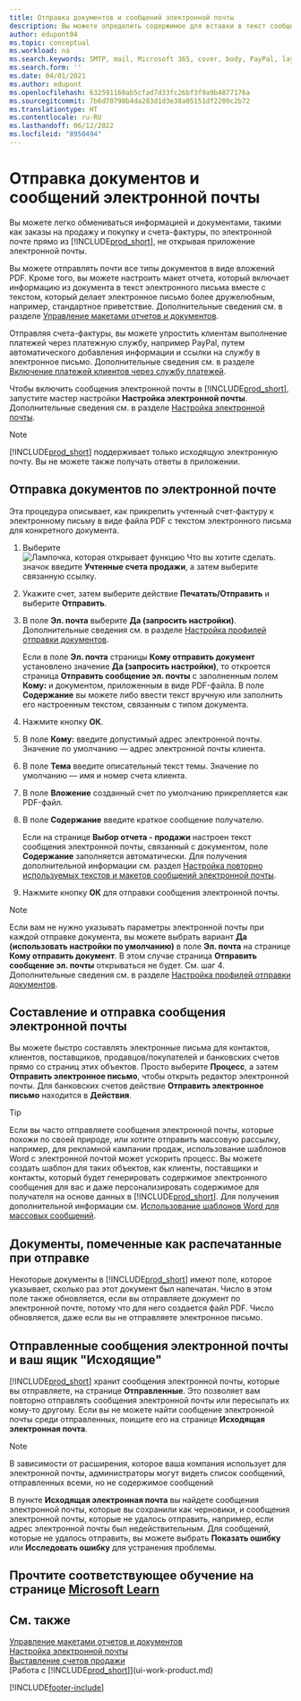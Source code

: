 ```yaml
---
title: Отправка документов и сообщений электронной почты
description: Вы можете определить содержимое для вставки в текст сообщения электронной, например ссылку на PayPal. Вы также можете вкладывать документы в сообщения электронной почты.
author: edupont04
ms.topic: conceptual
ms.workload: na
ms.search.keywords: SMTP, mail, Microsoft 365, cover, body, PayPal, layout
ms.search.form: ''
ms.date: 04/01/2021
ms.author: edupont
ms.openlocfilehash: 632591160ab5cfad7d33fc26bf3f9a9b4877176a
ms.sourcegitcommit: 7b6d70798b4da283d1d3e38a05151df2209c2b72
ms.translationtype: HT
ms.contentlocale: ru-RU
ms.lasthandoff: 06/12/2022
ms.locfileid: "8950494"
---
```

# <a name="send-documents-and-emails"></a>Отправка документов и сообщений электронной почты

Вы можете легко обмениваться информацией и документами, такими как заказы на продажу и покупку и счета-фактуры, по электронной почте прямо из [!INCLUDE[prod_short](includes/prod_short.md)], не открывая приложение электронной почты.  

Вы можете отправлять почти все типы документов в виде вложений PDF. Кроме того, вы можете настроить макет отчета, который включает информацию из документа в текст электронного письма вместе с текстом, который делает электронное письмо более дружелюбным, например, стандартное приветствие. Дополнительные сведения см. в разделе [Управление макетами отчетов и документов](ui-manage-report-layouts.md). <!--this topic does not mention how to set up a layout for email. Need to investigate.-->

Отправляя счета-фактуры, вы можете упростить клиентам выполнение платежей через платежную службу, например PayPal, путем автоматического добавления информации и ссылки на службу в электронное письмо. Дополнительные сведения см. в разделе [Включение платежей клиентов через службу платежей](sales-how-enable-payment-service-extensions.md).

Чтобы включить сообщения электронной почты в [!INCLUDE[prod_short](includes/prod_short.md)], запустите мастер настройки **Настройка электронной почты**. Дополнительные сведения см. в разделе [Настройка электронной почты](admin-how-setup-email.md).

> [!NOTE]
> [!INCLUDE[prod_short](includes/prod_short.md)] поддерживает только исходящую электронную почту. Вы не можете также получать ответы в приложении.

## <a name="to-send-documents-by-email"></a>Отправка документов по электронной почте

Эта процедура описывает, как прикрепить учтенный счет-фактуру к электронному письму в виде файла PDF с текстом электронного письма для конкретного документа. <!--update this-->

1. Выберите ![Лампочка, которая открывает функцию Что вы хотите сделать.](media/ui-search/search_small.png "Что вы хотите сделать") значок введите **Учтенные счета продажи**, а затем выберите связанную ссылку.
2. Укажите счет, затем выберите действие **Печатать/Отправить** и выберите **Отправить**.
3. В поле **Эл. почта** выберите **Да (запросить настройки)**. Дополнительные сведения см. в разделе [Настройка профилей отправки документов](sales-how-setup-document-send-profiles.md).
    
    Если в поле **Эл. почта** страницы **Кому отправить документ** установлено значение **Да (запросить настройки)**, то откроется страница **Отправить сообщение эл. почты** с заполненным полем **Кому:** и документом, приложенным в виде PDF-файла. В поле **Содержание** вы можете либо ввести текст вручную или заполнить его настроенным текстом, связанным с типом документа.

4. Нажмите кнопку **ОК**.
5. В поле **Кому:** введите допустимый адрес электронной почты. Значение по умолчанию — адрес электронной почты клиента.
6. В поле **Тема** введите описательный текст темы. Значение по умолчанию — имя и номер счета клиента.
7. В поле **Вложение** созданный счет по умолчанию прикрепляется как PDF-файл.
8. В поле **Содержание** введите краткое сообщение получателю.

    Если на странице **Выбор отчета - продажи** настроен текст сообщения электронной почты, связанный с документом, поле **Содержание** заполняется автоматически. Для получения дополнительной информации см. раздел [Настройка повторно используемых текстов и макетов сообщений электронной почты](admin-how-setup-email.md#set-up-reusable-email-texts-and-layouts).
9. Нажмите кнопку **ОК** для отправки сообщения электронной почты.

> [!NOTE]  
> Если вам не нужно указывать параметры электронной почты при каждой отправке документа, вы можете выбрать вариант **Да (использовать настройки по умолчанию)** в поле **Эл. почта** на странице **Кому отправить документ**. В этом случае страница **Отправить сообщение эл. почты** открываться не будет. См. шаг 4. Дополнительные сведения см. в разделе [Настройка профилей отправки документов](sales-how-setup-document-send-profiles.md).  

## <a name="to-compose-and-send-an-email"></a>Составление и отправка сообщения электронной почты
Вы можете быстро составлять электронные письма для контактов, клиентов, поставщиков, продавцов/покупателей и банковских счетов прямо со страниц этих объектов. Просто выберите **Процесс**, а затем **Отправить электронное письмо**, чтобы открыть редактор электронной почты. Для банковских счетов действие **Отправить электронное письмо** находится в **Действия**.

> [!TIP]
> Если вы часто отправляете сообщения электронной почты, которые похожи по своей природе, или хотите отправить массовую рассылку, например, для рекламной кампании продаж, использование шаблонов Word с электронной почтой может ускорить процесс. Вы можете создать шаблон для таких объектов, как клиенты, поставщики и контакты, который будет генерировать содержимое электронного сообщения для вас и даже персонализировать содержимое для получателя на основе данных в [!INCLUDE[prod_short](includes/prod_short.md)]. Для получения дополнительной информации см. [Использование шаблонов Word для массовых сообщений](ui-mail-merge.md).  

## <a name="documents-marked-as-printed-when-they-are-sent"></a>Документы, помеченные как распечатанные при отправке

Некоторые документы в [!INCLUDE[prod_short](includes/prod_short.md)] имеют поле, которое указывает, сколько раз этот документ был напечатан. Число в этом поле <!--"that field?" need a name...--> также обновляется, если вы отправляете документ по электронной почте, потому что для него создается файл PDF. Число обновляется, даже если вы не отправляете электронное письмо. <!--guessing this is because emails are technically reports, so the counter bumps up whenever someone creates an email. Need to verify.-->

## <a name="sent-emails-and-your-email-outbox"></a>Отправленные сообщения электронной почты и ваш ящик "Исходящие"

[!INCLUDE[prod_short](includes/prod_short.md)] хранит сообщения электронной почты, которые вы отправляете, на странице **Отправленные**. Это позволяет вам повторно отправлять сообщения электронной почты или пересылать их кому-то другому. Если вы не можете найти сообщение электронной почты среди отправленных, поищите его на странице **Исходящая электронная почта**. 

> [!NOTE]
> В зависимости от расширения, которое ваша компания использует для электронной почты, администраторы могут видеть список сообщений, отправленных всеми, но не содержимое сообщений

В пункте **Исходящая электронная почта** вы найдете сообщения электронной почты, которые вы сохранили как черновики, и сообщения электронной почты, которые не удалось отправить, например, если адрес электронной почты был недействительным. Для сообщений, которые не удалось отправить, вы можете выбрать **Показать ошибку** или **Исследовать ошибку** для устранения проблемы.  

## <a name="see-related-training-at-microsoft-learn"></a>Прочтите соответствующее обучение на странице [Microsoft Learn](/learn/modules/set-up-email/)

## <a name="see-also"></a>См. также

[Управление макетами отчетов и документов](ui-manage-report-layouts.md)  
[Настройка электронной почты](admin-how-setup-email.md)  
[Выставление счетов продажи](sales-how-invoice-sales.md)  
[Работа с [!INCLUDE[prod_short](includes/prod_short.md)]](ui-work-product.md)


[!INCLUDE[footer-include](includes/footer-banner.md)]

